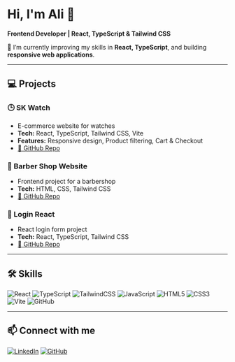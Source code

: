# Hi, I'm Ali 👋
**Frontend Developer | React, TypeScript & Tailwind CSS**

🌱 I’m currently improving my skills in **React, TypeScript**, and building **responsive web applications**.  

---

## 💻 Projects

### 🕒 SK Watch
- E-commerce website for watches  
- **Tech:** React, TypeScript, Tailwind CSS, Vite  
- **Features:** Responsive design, Product filtering, Cart & Checkout  
- [🔗 GitHub Repo](https://github.com/Ali-Ahmed-13/SK-Watch)

### 💈 Barber Shop Website
- Frontend project for a barbershop  
- **Tech:** HTML, CSS, Tailwind CSS  
- [🔗 GitHub Repo](https://github.com/Ali-Ahmed-13/Barber-Shop)

### 🔐 Login React
- React login form project  
- **Tech:** React, TypeScript, Tailwind CSS  
- [🔗 GitHub Repo](https://github.com/Ali-Ahmed-13/Login-React)

---

## 🛠 Skills

![React](https://img.shields.io/badge/React-61DAFB?style=for-the-badge&logo=react&logoColor=black) 
![TypeScript](https://img.shields.io/badge/TypeScript-3178C6?style=for-the-badge&logo=typescript&logoColor=white) 
![TailwindCSS](https://img.shields.io/badge/TailwindCSS-06B6D4?style=for-the-badge&logo=tailwind-css&logoColor=white) 
![JavaScript](https://img.shields.io/badge/JavaScript-F7DF1E?style=for-the-badge&logo=javascript&logoColor=black) 
![HTML5](https://img.shields.io/badge/HTML5-E34F26?style=for-the-badge&logo=html5&logoColor=white) 
![CSS3](https://img.shields.io/badge/CSS3-1572B6?style=for-the-badge&logo=css3&logoColor=white) 
![Vite](https://img.shields.io/badge/Vite-646CFF?style=for-the-badge&logo=vite&logoColor=white) 
![GitHub](https://img.shields.io/badge/GitHub-181717?style=for-the-badge&logo=github&logoColor=white)

---

## 📫 Connect with me
[![LinkedIn](https://img.shields.io/badge/LinkedIn-0A66C2?style=for-the-badge&logo=linkedin&logoColor=white)](https://www.linkedin.com/in/ali-ahmed-653b07375a)
[![GitHub](https://img.shields.io/badge/GitHub-181717?style=for-the-badge&logo=github&logoColor=white)](https://github.com/Ali-Ahmed-13)
